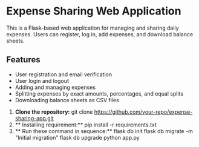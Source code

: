 # Expense Sharing Web Application

This is a Flask-based web application for managing and sharing daily expenses. Users can register, log in, add expenses, and download balance sheets.

## Features

- User registration and email verification
- User login and logout
- Adding and managing expenses
- Splitting expenses by exact amounts, percentages, and equal splits
- Downloading balance sheets as CSV files

1. **Clone the repository:**
   git clone https://github.com/your-repo/expense-sharing-app.git
2. ** Installing requirement:**
   pip install -r requirements.txt
3. ** Run these command in sequence:**
   flask db init
   flask db migrate -m "Initial migration"
   flask db upgrade
   python app.py


